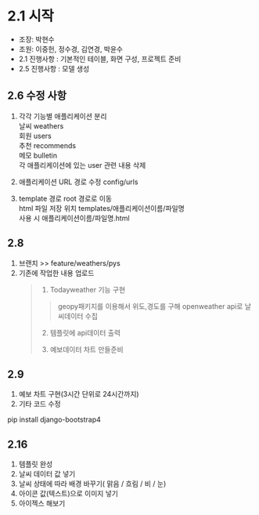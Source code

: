 # 2.1 시작

- 조장: 박현수
- 조원: 이중헌, 정수경, 김연경, 박윤수
- 2.1 진행사항 : 기본적인 테이블, 화면 구성,  프로젝트 준비 
- 2.5 진행사항 : 모델 생성


## 2.6 수정 사항 
1. 각각 기능별 애플리케이션 분리   
날씨 weathers   
회원 users   
추천 recommends   
메모 bulletin   
각 애플리케이션에 있는 user 관련 내용 삭제   

2. 애플리케이션 URL 경로 수정 config/urls

3. template 경로 root 경로로 이동   
html 파일 저장 위치 templates/애플리케이션이름/파일명   
사용 시 애플리케이션이름/파일명.html

## 2.8 
1. 브랜치 >> feature/weathers/pys
2. 기존에 작업한 내용 업로드
	>1. Todayweather 기능 구현
	>	>geopy패키지를 이용해서 위도,경도를 구해 openweather api로 날씨데이터 수집
	>	
	>	2. 템플릿에 api데이터 출력
	>
	>4. 예보데이터 차트 만들준비
	>
	
## 2.9
1. 예보 차트 구현(3시간 단위로 24시간까지)
2. 기타 코드 수정


pip install django-bootstrap4
## 2.16
1. 템플릿 완성
2. 날씨 데이터 값 넣기
3. 날씨 상태에 따라 배경 바꾸기( 맑음 / 흐림 / 비 / 눈)
4. 아이콘 값(텍스트)으로 이미지 넣기
5. 아이젝스 해보기
